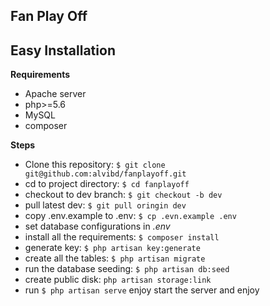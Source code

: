 Fan Play Off
-----------------

Easy Installation
-----------------
**Requirements**
- Apache server
- php>=5.6
- MySQL
- composer

**Steps**
- Clone this repository: `$ git clone git@github.com:alvibd/fanplayoff.git`
- cd to project directory: `$ cd fanplayoff`
- checkout to dev branch: `$ git checkout -b dev`
- pull latest dev: `$ git pull oringin dev`
- copy .env.example to .env: `$ cp .evn.example .env`
- set database configurations in _.env_
- install all the requirements: `$ composer install`
- generate key: `$ php artisan key:generate`
- create all the tables: `$ php artisan migrate`
- run the database seeding: `$ php artisan db:seed`
- create public disk: `php artisan storage:link`
- run `$ php artisan serve` enjoy start the server and enjoy